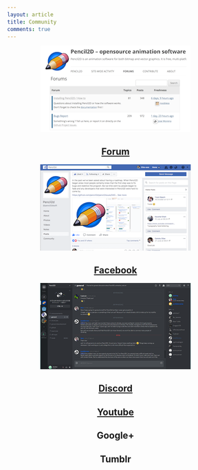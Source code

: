 ```yaml
---
layout: article
title: Community
comments: true
---
```


<div class="tiles" style="text-align:center">
  <div class="tile community-tile">
    <a href="https://www.pencil2d.org/?post_type=forum" target="_blank"><img src="/images/community-forum.png"></a>
    <a href="https://www.pencil2d.org/?post_type=forum" target="_blank"><h2 class="post-title">Forum</h2></a>
  </div>

  <div class="tile community-tile">
    <a href="https://www.facebook.com/pencil2dsoft/" target="_blank"><img src="/images/community-facebook.png"></a>
    <a href="https://www.facebook.com/pencil2dsoft/" target="_blank"><h2 class="post-title">Facebook</h2></a>
  </div>

  <div class="tile community-tile">
    <a href="https://discord.gg/8FxdV2g" target="_blank"><img src="/images/community-discord.png"></a>
    <a href="https://discord.gg/8FxdV2g" target="_blank"><h2 class="post-title">Discord</h2></a>
  </div>

  <div class="tile community-tile">
    <a href="https://www.youtube.com/results?sp=CAJQFA%253D%253D&search_query=Pencil2D" target="_blank"><h2 class="post-title">Youtube</h2></a>
  </div>

  <div class="tile community-tile">
    <h2 class="post-title">Google+</h2>
  </div>

  <div class="tile community-tile">
    <a hre="https://www.tumblr.com/tagged/pencil2d" target="_blank"><h2 class="post-title">Tumblr</h2></a>
  </div>

</div>
<div style="clear:both"></div>